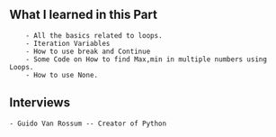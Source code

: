 ## What I learned in this Part
        - All the basics related to loops.
        - Iteration Variables
        - How to use break and Continue
        - Some Code on How to find Max,min in multiple numbers using Loops.
        - How to use None.
## Interviews
    - Guido Van Rossum -- Creator of Python
